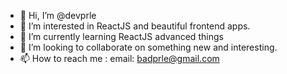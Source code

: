 - 👋 Hi, I’m @devprle
- 👀 I’m interested in ReactJS and beautiful frontend apps.
- 🌱 I’m currently learning ReactJS advanced things
- 💞️ I’m looking to collaborate on something new and interesting.
- 📫 How to reach me :
  email: badprle@gmail.com

<!---
devprle/devprle is a ✨ special ✨ repository because its `README.md` (this file) appears on your GitHub profile.
You can click the Preview link to take a look at your changes.
--->
